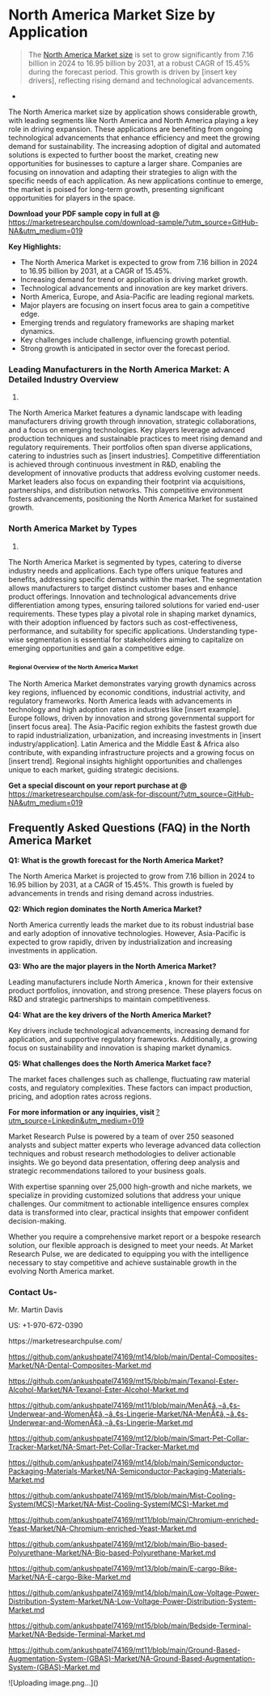 <h1>North America  Market&nbsp;Size by Application</h1><blockquote><p>The <a href="https://marketresearchpulse.com/download-sample/?utm_source=GitHub-NA&amp;utm_medium=019">North America  Market size</a> is set to grow significantly from 7.16 billion in 2024 to 16.95 billion by 2031, at a robust CAGR of 15.45% during the forecast period. This growth is driven by [insert key drivers], reflecting rising demand and technological advancements.</p></blockquote><ul><li></li></ul><p>The North America  market size by application shows considerable growth, with leading segments like North America  and North America  playing a key role in driving expansion. These applications are benefiting from ongoing technological advancements that enhance efficiency and meet the growing demand for sustainability. The increasing adoption of digital and automated solutions is expected to further boost the market, creating new opportunities for businesses to capture a larger share. Companies are focusing on innovation and adapting their strategies to align with the specific needs of each application. As new applications continue to emerge, the market is poised for long-term growth, presenting significant opportunities for players in the space.</p><p><strong>Download your PDF sample copy in full at @ </strong><a href="https://marketresearchpulse.com/download-sample/?utm_source=GitHub-NA&amp;utm_medium=019">https://marketresearchpulse.com/download-sample/?utm_source=GitHub-NA&amp;utm_medium=019</a></p><p><strong>Key Highlights: </strong></p><ul><li>The North America  Market is expected to grow from 7.16 billion in 2024 to 16.95 billion by 2031, at a CAGR of 15.45%.</li><li>Increasing demand for trend or application is driving market growth.</li><li>Technological advancements and innovation are key market drivers.</li><li>North America, Europe, and Asia-Pacific are leading regional markets.</li><li>Major players are focusing on insert focus area to gain a competitive edge.</li><li>Emerging trends and regulatory frameworks are shaping market dynamics.</li><li>Key challenges include challenge, influencing growth potential.</li><li>Strong growth is anticipated in sector over the forecast period.</li></ul><h3>Leading Manufacturers in the North America  Market: A Detailed Industry Overview</h3><ol><li></li></ol><div class="flex max-w-full flex-col flex-grow"><div class="min-h-8 text-message flex w-full flex-col items-end gap-2 whitespace-normal break-words [.text-message+&amp;]:mt-5" dir="auto" data-message-author-role="assistant" data-message-id="fd8432e4-4910-450d-b182-61b7bfb0a01f" data-message-model-slug="gpt-4o"><div class="flex w-full flex-col gap-1 empty:hidden first:pt-[3px]"><div class="markdown prose w-full break-words dark:prose-invert light"><p>The North America  Market features a dynamic landscape with leading manufacturers driving growth through innovation, strategic collaborations, and a focus on emerging technologies. Key players leverage advanced production techniques and sustainable practices to meet rising demand and regulatory requirements. Their portfolios often span diverse applications, catering to industries such as [insert industries]. Competitive differentiation is achieved through continuous investment in R&amp;D, enabling the development of innovative products that address evolving customer needs. Market leaders also focus on expanding their footprint via acquisitions, partnerships, and distribution networks. This competitive environment fosters advancements, positioning the North America  Market for sustained growth.</p></div></div></div></div><h3>North America  Market by Types</h3><ol><li></li></ol><div class="flex max-w-full flex-col flex-grow"><div class="min-h-8 text-message flex w-full flex-col items-end gap-2 whitespace-normal break-words [.text-message+&amp;]:mt-5" dir="auto" data-message-author-role="assistant" data-message-id="084470be-0bb7-4664-bddf-5156b4f41249" data-message-model-slug="gpt-4o-mini"><div class="flex w-full flex-col gap-1 empty:hidden first:pt-[3px]"><div class="markdown prose w-full break-words dark:prose-invert light"><p>The North America  Market is segmented by types, catering to diverse industry needs and applications. Each type offers unique features and benefits, addressing specific demands within the market. The segmentation allows manufacturers to target distinct customer bases and enhance product offerings. Innovation and technological advancements drive differentiation among types, ensuring tailored solutions for varied end-user requirements. These types play a pivotal role in shaping market dynamics, with their adoption influenced by factors such as cost-effectiveness, performance, and suitability for specific applications. Understanding type-wise segmentation is essential for stakeholders aiming to capitalize on emerging opportunities and gain a competitive edge.</p></div></div></div></div><h3><span style="font-size: 11px;">Regional Overview of the North America  Market</span></h3><div class="flex max-w-full flex-col flex-grow"><div class="min-h-8 text-message flex w-full flex-col items-end gap-2 whitespace-normal break-words [.text-message+&amp;]:mt-5" dir="auto" data-message-author-role="assistant" data-message-id="e9038762-ce64-4e30-91c9-9bd413514231" data-message-model-slug="gpt-4o-mini"><div class="flex w-full flex-col gap-1 empty:hidden first:pt-[3px]"><div class="markdown prose w-full break-words dark:prose-invert light"><p>The North America  Market demonstrates varying growth dynamics across key regions, influenced by economic conditions, industrial activity, and regulatory frameworks. North America leads with advancements in technology and high adoption rates in industries like [insert example]. Europe follows, driven by innovation and strong governmental support for [insert focus area]. The Asia-Pacific region exhibits the fastest growth due to rapid industrialization, urbanization, and increasing investments in [insert industry/application]. Latin America and the Middle East &amp; Africa also contribute, with expanding infrastructure projects and a growing focus on [insert trend]. Regional insights highlight opportunities and challenges unique to each market, guiding strategic decisions.</p></div></div></div></div><p><strong>Get a special discount on your report purchase at @ </strong><a href="https://marketresearchpulse.com/ask-for-discount/?utm_source=GitHub-NA&amp;utm_medium=019">https://marketresearchpulse.com/ask-for-discount/?utm_source=GitHub-NA&amp;utm_medium=019</a></p><h2>Frequently Asked Questions (FAQ) in the North America  Market</h2><p><strong>Q1: What is the growth forecast for the North America  Market?</strong></p><p>The North America  Market is projected to grow from 7.16 billion in 2024 to 16.95 billion by 2031, at a CAGR of 15.45%. This growth is fueled by advancements in trends and rising demand across industries.</p><p><strong>Q2: Which region dominates the North America  Market?</strong></p><p>North America currently leads the market due to its robust industrial base and early adoption of innovative technologies. However, Asia-Pacific is expected to grow rapidly, driven by industrialization and increasing investments in application.</p><p><strong>Q3: Who are the major players in the North America  Market?</strong></p><p>Leading manufacturers include North America , known for their extensive product portfolios, innovation, and strong presence. These players focus on R&amp;D and strategic partnerships to maintain competitiveness.</p><p><strong>Q4: What are the key drivers of the North America  Market?</strong></p><p>Key drivers include technological advancements, increasing demand for application, and supportive regulatory frameworks. Additionally, a growing focus on sustainability and innovation is shaping market dynamics.</p><p><strong>Q5: What challenges does the North America  Market face?</strong></p><p>The market faces challenges such as challenge, fluctuating raw material costs, and regulatory complexities. These factors can impact production, pricing, and adoption rates across regions.</p><p><strong>For more information or any inquiries, visit&nbsp;</strong><a href="?utm_source=Linkedin&utm_medium=019">?utm_source=Linkedin&utm_medium=019</a></p><p>Market Research Pulse is powered by a team of over 250 seasoned analysts and subject matter experts who leverage advanced data collection techniques and robust research methodologies to deliver actionable insights. We go beyond data presentation, offering deep analysis and strategic recommendations tailored to your business goals.</p><p>With expertise spanning over 25,000 high-growth and niche markets, we specialize in providing customized solutions that address your unique challenges. Our commitment to actionable intelligence ensures complex data is transformed into clear, practical insights that empower confident decision-making.</p><p>Whether you require a comprehensive market report or a bespoke research solution, our flexible approach is designed to meet your needs. At Market Research Pulse, we are dedicated to equipping you with the intelligence necessary to stay competitive and achieve sustainable growth in the evolving North America  market.</p><h3><strong>Contact Us-</strong></h3><p>Mr. Martin Davis</p><p>US: +1-970-672-0390</p><p>https://marketresearchpulse.com/</p><p><a href="https://github.com/ankushpatel74169/mt14/blob/main/Dental-Composites-Market/NA-Dental-Composites-Market.md">https://github.com/ankushpatel74169/mt14/blob/main/Dental-Composites-Market/NA-Dental-Composites-Market.md</a></p><p><a href="https://github.com/ankushpatel74169/mt15/blob/main/Texanol-Ester-Alcohol-Market/NA-Texanol-Ester-Alcohol-Market.md">https://github.com/ankushpatel74169/mt15/blob/main/Texanol-Ester-Alcohol-Market/NA-Texanol-Ester-Alcohol-Market.md</a></p><p><a href="https://github.com/ankushpatel74169/mt11/blob/main/MenÃ¢â‚¬â„¢s-Underwear-and-WomenÃ¢â‚¬â„¢s-Lingerie-Market/NA-MenÃ¢â‚¬â„¢s-Underwear-and-WomenÃ¢â‚¬â„¢s-Lingerie-Market.md">https://github.com/ankushpatel74169/mt11/blob/main/MenÃ¢â‚¬â„¢s-Underwear-and-WomenÃ¢â‚¬â„¢s-Lingerie-Market/NA-MenÃ¢â‚¬â„¢s-Underwear-and-WomenÃ¢â‚¬â„¢s-Lingerie-Market.md</a></p><p><a href="https://github.com/ankushpatel74169/mt12/blob/main/Smart-Pet-Collar-Tracker-Market/NA-Smart-Pet-Collar-Tracker-Market.md">https://github.com/ankushpatel74169/mt12/blob/main/Smart-Pet-Collar-Tracker-Market/NA-Smart-Pet-Collar-Tracker-Market.md</a></p><p><a href="https://github.com/ankushpatel74169/mt14/blob/main/Semiconductor-Packaging-Materials-Market/NA-Semiconductor-Packaging-Materials-Market.md">https://github.com/ankushpatel74169/mt14/blob/main/Semiconductor-Packaging-Materials-Market/NA-Semiconductor-Packaging-Materials-Market.md</a></p><p><a href="https://github.com/ankushpatel74169/mt15/blob/main/Mist-Cooling-System(MCS)-Market/NA-Mist-Cooling-System(MCS)-Market.md">https://github.com/ankushpatel74169/mt15/blob/main/Mist-Cooling-System(MCS)-Market/NA-Mist-Cooling-System(MCS)-Market.md</a></p><p><a href="https://github.com/ankushpatel74169/mt11/blob/main/Chromium-enriched-Yeast-Market/NA-Chromium-enriched-Yeast-Market.md">https://github.com/ankushpatel74169/mt11/blob/main/Chromium-enriched-Yeast-Market/NA-Chromium-enriched-Yeast-Market.md</a></p><p><a href="https://github.com/ankushpatel74169/mt12/blob/main/Bio-based-Polyurethane-Market/NA-Bio-based-Polyurethane-Market.md">https://github.com/ankushpatel74169/mt12/blob/main/Bio-based-Polyurethane-Market/NA-Bio-based-Polyurethane-Market.md</a></p><p><a href="https://github.com/ankushpatel74169/mt13/blob/main/E-cargo-Bike-Market/NA-E-cargo-Bike-Market.md">https://github.com/ankushpatel74169/mt13/blob/main/E-cargo-Bike-Market/NA-E-cargo-Bike-Market.md</a></p><p><a href="https://github.com/ankushpatel74169/mt14/blob/main/Low-Voltage-Power-Distribution-System-Market/NA-Low-Voltage-Power-Distribution-System-Market.md">https://github.com/ankushpatel74169/mt14/blob/main/Low-Voltage-Power-Distribution-System-Market/NA-Low-Voltage-Power-Distribution-System-Market.md</a></p><p><a href="https://github.com/ankushpatel74169/mt15/blob/main/Bedside-Terminal-Market/NA-Bedside-Terminal-Market.md">https://github.com/ankushpatel74169/mt15/blob/main/Bedside-Terminal-Market/NA-Bedside-Terminal-Market.md</a></p><p><a href="https://github.com/ankushpatel74169/mt11/blob/main/Ground-Based-Augmentation-System-(GBAS)-Market/NA-Ground-Based-Augmentation-System-(GBAS)-Market.md">https://github.com/ankushpatel74169/mt11/blob/main/Ground-Based-Augmentation-System-(GBAS)-Market/NA-Ground-Based-Augmentation-System-(GBAS)-Market.md</a></p>
![Uploading image.png…]()
